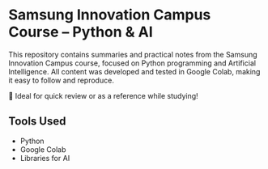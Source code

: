 # Samsung Innovation Campus Course – Python & AI

This repository contains summaries and practical notes from the Samsung Innovation Campus course, focused on Python programming and Artificial Intelligence. All content was developed and tested in Google Colab, making it easy to follow and reproduce.


📘 Ideal for quick review or as a reference while studying!


## Tools Used
- Python
- Google Colab
- Libraries for AI
